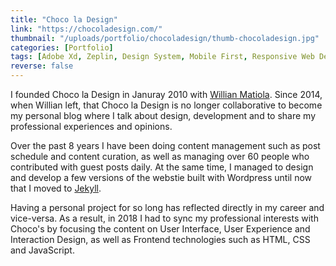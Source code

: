 ```yaml
---
title: "Choco la Design"
link: "https://chocoladesign.com/"
thumbnail: "/uploads/portfolio/chocoladesign/thumb-chocoladesign.jpg"
categories: [Portfolio]
tags: [Adobe Xd, Zeplin, Design System, Mobile First, Responsive Web Design, HTML, CSS, JavaScript, Sass, Jekyll, PWA]
reverse: false
---
```


I founded Choco la Design in Januray 2010 with [Willian Matiola][WM]. Since
2014, when Willian left, that Choco la Design is no longer collaborative to
become my personal blog where I talk about design, development and to share my
professional experiences and opinions.

Over the past 8 years I have been doing content management such as post schedule
and content curation, as well as managing over 60 people who contributed with
guest posts daily. At the same time, I managed to design and develop a few
versions of the webstie built with Wordpress until now that I moved to
[Jekyll][JK].

Having a personal project for so long has reflected directly in my career and
vice-versa. As a result, in 2018 I had to sync my professional interests with
Choco's by focusing the content on User Interface, User Experience and
Interaction Design, as well as Frontend technologies such as HTML, CSS and
JavaScript.

[WM]: https://twitter.com/willianmatiola "Willian Matiola – Twitter"
[JK]: https://jekyllrb.com "Jekyll"
